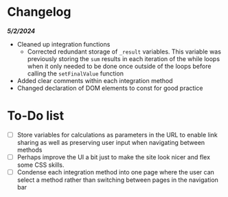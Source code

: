 # Changelog
**_5/2/2024_**
* Cleaned up integration functions
  * Corrected redundant storage of ``_result`` variables. This variable was previously storing the ``sum`` results in each iteration of the while loops when it only needed to be done once outside of the loops before calling the ``setFinalValue`` function
* Added clear comments within each integration method
* Changed declaration of DOM elements to const for good practice
# To-Do list
* [ ] Store variables for calculations as parameters in the URL to enable link sharing as well as preserving user input when navigating between methods
* [ ] Perhaps improve the UI a bit just to make the site look nicer and flex some CSS skills.
* [ ] Condense each integration method into one page where the user can select a method rather than switching between pages in the navigation bar